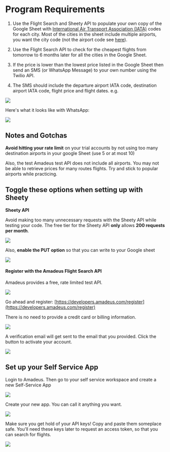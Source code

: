 # Program Requirements

1. Use the Flight Search and Sheety API to populate your own copy of the Google Sheet with [International Air Transport Association (IATA)](https://en.wikipedia.org/wiki/IATA_airport_code#Cities_with_multiple_airports) codes for each city. Most of the cities in the sheet include multiple airports, you want the city code (not the airport code see [here](https://en.wikipedia.org/wiki/IATA_airport_code#Cities_with_multiple_commercial_airports)).

2. Use the Flight Search API to check for the cheapest flights from tomorrow to 6 months later for all the cities in the Google Sheet.

3. If the price is lower than the lowest price listed in the Google Sheet then send an SMS (or WhatsApp Message) to your own number using the Twilio API.

4. The SMS should include the departure airport IATA code, destination airport IATA code, flight price and flight dates. e.g.

![](https://img-c.udemycdn.com/redactor/raw/article_lecture/2024-05-24_14-01-11-8a81da6acff1044a6330a19853f3d01f.jpeg)

Here's what it looks like with WhatsApp:

![](https://img-c.udemycdn.com/redactor/raw/article_lecture/2024-05-24_14-01-11-9b2d3c8941a101031135123ae6ef151d.png)

## Notes and Gotchas

**Avoid hitting your rate limit** on your trial accounts by not using too many destination airports in your google Sheet (use 5 or at most 10)

Also, the test Amadeus test API does not include all airports. You may not be able to retrieve prices for many routes flights. Try and stick to popular airports while practicing. 

## Toggle these options when setting up with Sheety

**Sheety API**

Avoid making too many unnecessary requests with the Sheety API while testing your code. The free tier for the Sheety API **only** allows **200 requests per month**.

![](https://img-c.udemycdn.com/redactor/raw/article_lecture/2024-05-24_14-01-11-c9af9080a2eb134a4b0f82e044892180.png)

Also, **enable the PUT option** so that you can write to your Google sheet

![](https://img-c.udemycdn.com/redactor/raw/article_lecture/2024-05-24_14-01-11-d13543efd7056b9defcb7e75e11e727e.png)

#### Register with the Amadeus Flight Search API

Amadeus provides a free, rate limited test API.

![](https://img-c.udemycdn.com/redactor/raw/article_lecture/2024-05-24_14-01-12-968453b63315627ee73c76ff4e6c5a20.png)

Go ahead and register: [https://developers.amadeus.com/register](https://developers.amadeus.com/register)

There is no need to provide a credit card or billing information.

![](https://img-c.udemycdn.com/redactor/raw/article_lecture/2024-05-24_14-01-12-1a7320d41a732a1a8edf2f261512fe88.png)

A verification email will get sent to the email that you provided. Click the button to activate your account. 

![](https://img-c.udemycdn.com/redactor/raw/article_lecture/2024-05-24_14-01-12-971e1357b721ec98c0831776408d234a.png)

## Set up your Self Service App

Login to Amadeus. Then go to your self service workspace and create a new Self-Service App

![](https://img-c.udemycdn.com/redactor/raw/article_lecture/2024-05-24_14-01-12-51e91965b6e2506269120a5414702363.gif)

Create your new app. You can call it anything you want.

![](https://img-c.udemycdn.com/redactor/raw/article_lecture/2024-05-24_14-01-12-c6fde75893295da05856c9552254215a.gif)

Make sure you get hold of your API keys! Copy and paste them someplace safe. You'll need these keys later to request an access token, so that you can search for flights.

![](https://img-c.udemycdn.com/redactor/raw/article_lecture/2024-05-24_14-01-13-e29c49069a6f3cd1397b2eee2838b702.png)